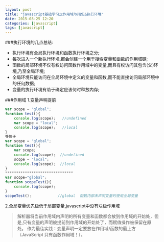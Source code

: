 ```yaml
---
layout: post
title: "javascript基础学习之作用域与闭包&执行环境"
date: 2015-03-25 12:20
categories: [javascript]
tags: [javascript]
---
```


###执行环境的几点总结:
 * 执行环境有全局执行环境和函数执行环境之分;
 * 每次进入一个新执行环境,都会创建一个用于搜索变量和函数的作用域链;
 * 函数的局部环境不仅有权访问函数作用域中的变量,而且有权访问其包含(父)环境,乃至全局环境;
 * 全局环境只能访问在全局环境中定义的变量和函数,而不能直接访问局部环境中的任何数据;
 * 变量的执行环境有助于确定应该何时释放内存;

###作用域
1.变量声明提前

```js
var scope = "global";
function test(){
	console.log(scope);   //undefined
	var scope = "local";
	console.log(scope);   //local
}
等价于
var scope = "global";
function test(){
	var scope;
	console.log(scope);  //undefined
	scope = "local";
	console.log(scope);  //local
}
*******************************
var scope="global";
function scopeTest(){
    console.log(scope);
}
scopeTest();            //global  函数内部未声明变量时使用全局变量
```

2.全局变量优先级低于局部变量,javascript中没有块级作用域

> 解析器将当前作用域内声明的所有变量和函数都会放到作用域的开始处，但是,只有变量的声明被提前到作用域的开始处了，而赋值操作被保留在原处。
作为最佳实践：变量声明一定要放在作用域/函数的最上方（JavaScript 只有函数作用域！）。